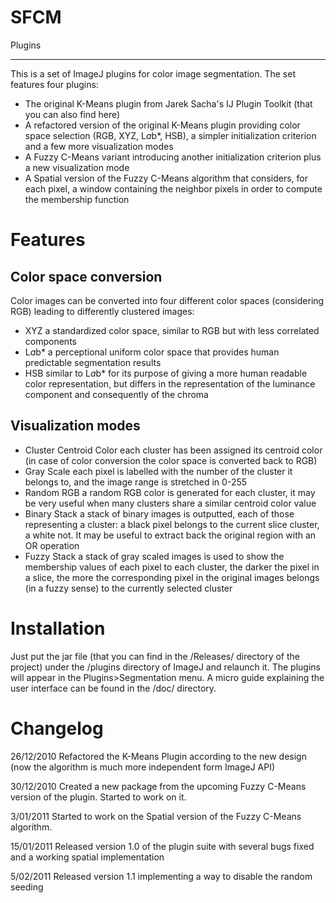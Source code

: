 SFCM
====

Plugins
_______

This is a set of ImageJ plugins for color image segmentation. The set features four plugins:
*	The original K-Means plugin from Jarek Sacha's IJ Plugin Toolkit (that you can also find here)
*	A refactored version of the original K-Means plugin providing color space selection (RGB, XYZ, L*a*b*, HSB), a simpler initialization criterion and a few more visualization modes
*	A Fuzzy C-Means variant introducing another initialization criterion plus a new visualization mode
*	A Spatial version of the Fuzzy C-Means algorithm that considers, for each pixel, a window containing the neighbor pixels in order to compute the membership function

Features
========

Color space conversion
----------------------

Color images can be converted into four different color spaces (considering RGB) leading to differently clustered images:
*	XYZ a standardized color space, similar to RGB but with less correlated components
*	L*a*b* a perceptional uniform color space that provides human predictable segmentation results
*	HSB similar to L*a*b* for its purpose of giving a more human readable color representation, but differs in the representation of the luminance component and consequently of the chroma

Visualization modes
-------------------

*	Cluster Centroid Color each cluster has been assigned its centroid color (in case of color conversion the color space is converted back to RGB)
*	Gray Scale each pixel is labelled with the number of the cluster it belongs to, and the image range is stretched in 0-255
*	Random RGB a random RGB color is generated for each cluster, it may be very useful when many clusters share a similar centroid color value
*	Binary Stack a stack of binary images is outputted, each of those representing a cluster: a black pixel belongs to the current slice cluster, a white not. It may be useful to extract back the original region with an OR operation
*	Fuzzy Stack a stack of gray scaled images is used to show the membership values of each pixel to each cluster, the darker the pixel in a slice, the more the corresponding pixel in the original images belongs (in a fuzzy sense) to the currently selected cluster

Installation
============

Just put the jar file (that you can find in the /Releases/ directory of the project) under the /plugins directory of ImageJ and relaunch it. The plugins will appear in the Plugins>Segmentation menu. 
A micro guide explaining the user interface can be found in the /doc/ directory.

Changelog
=========

 26/12/2010
 	Refactored the K-Means Plugin according to the new design (now the algorithm is much more independent form ImageJ API)

 30/12/2010
	Created a new package from the upcoming Fuzzy C-Means version of the plugin. Started to work on it.

 3/01/2011
	Started to work on the Spatial version of the Fuzzy C-Means algorithm.

15/01/2011
	Released version 1.0 of the plugin suite with several bugs fixed and a working spatial implementation

5/02/2011
	Released version 1.1 implementing a way to disable the random seeding